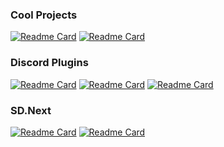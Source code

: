 ### Cool Projects
[![Readme Card](https://github-readme-stats.vercel.app/api/pin/?username=BinaryQuantumSoul&repo=BinaryMod&theme=merko&border_color=a7cd00)](https://github.com/BinaryQuantumSoul/BinaryMod) 
[![Readme Card](https://github-readme-stats.vercel.app/api/pin/?username=BinaryQuantumSoul&repo=nautilus-pdf-combine&theme=merko&border_color=a7cd00)](https://github.com/BinaryQuantumSoul/nautilus-pdf-combine)

### Discord Plugins
[![Readme Card](https://github-readme-stats.vercel.app/api/pin/?username=BinaryQuantumSoul&repo=discord-better-messages&theme=dark&hide_border=true&bg_color=5165f6)](https://github.com/BinaryQuantumSoul/discord-better-messages)
[![Readme Card](https://github-readme-stats.vercel.app/api/pin/?username=BinaryQuantumSoul&repo=discord-latex&theme=dark&hide_border=true&bg_color=5165f6)](https://github.com/BinaryQuantumSoul/discord-latex)
[![Readme Card](https://github-readme-stats.vercel.app/api/pin/?username=BinaryQuantumSoul&repo=DiscordAccentColorRolling&theme=dark&hide_border=true&bg_color=5165f6)](https://github.com/BinaryQuantumSoul/DiscordAccentColorRolling)

### SD.Next
[![Readme Card](https://github-readme-stats.vercel.app/api/pin/?username=BinaryQuantumSoul&repo=sdnext-remote-inference&theme=aura&border_color=9e74f9)](https://github.com/BinaryQuantumSoul/sdnext-remote-inference)
[![Readme Card](https://github-readme-stats.vercel.app/api/pin/?username=vladmandic&repo=automatic&theme=aura&border_color=9e74f9)](https://github.com/vladmandic/automatic)
<!-- [![Readme Card](https://github-readme-stats.vercel.app/api/pin/?username=BinaryQuantumSoul&repo=sdnext-ui-ux&theme=light&hide_border=true&bg_color=05e7fc)](https://github.com/BinaryQuantumSoul/sdnext-ui-ux) 
[![Readme Card](https://github-readme-stats.vercel.app/api/pin/?username=BinaryQuantumSoul&repo=sdnext-carefree&theme=light&hide_border=true&bg_color=05e7fc)](https://github.com/BinaryQuantumSoul/sdnext-carefree) -->
